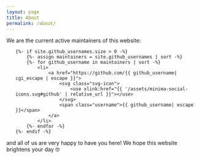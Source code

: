 ```yaml
---
layout: page
title: About
permalink: /about/
---
```


We are the current active maintainers of this website:

<ul class="social-media-list">

    {%- if site.github_usernames.size > 0 -%}
        {%- assign maintainers = site.github_usernames | sort -%}
        {%- for github_username in maintainers | sort -%}
            <li>
                <a href="https://github.com/{{ github_username| cgi_escape | escape }}">
                    <svg class="svg-icon">
                        <use xlink:href="{{ '/assets/minima-social-icons.svg#github' | relative_url }}"></use>
                    </svg>
                    <span class="username">{{ github_username| escape }}</span>
                </a>
            </li>
        {%- endfor -%}
    {%- endif -%}

</ul>

and all of us are very happy to have you here! We hope this website brightens your day 🤓
